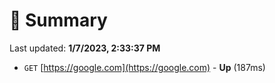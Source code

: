 # 📖 Summary
Last updated: **1/7/2023, 2:33:37 PM**

- `GET` [https://google.com](https://google.com) - **Up** (187ms)
